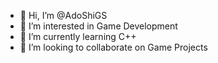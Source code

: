 - 👋 Hi, I’m @AdoShiGS
- 👀 I’m interested in Game Development
- 🌱 I’m currently learning C++
- 💞️ I’m looking to collaborate on Game Projects
<!---
AdoShiGS/AdoShiGS is a ✨ special ✨ repository because its `README.md` (this file) appears on your GitHub profile.
You can click the Preview link to take a look at your changes.
--->
